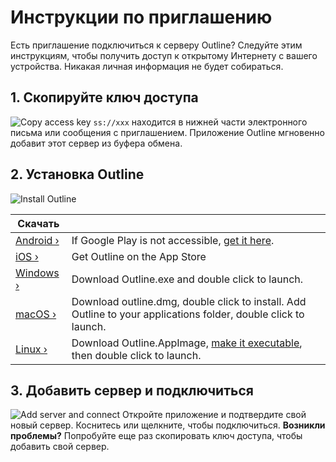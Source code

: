 # Инструкции по приглашению

Есть приглашение подключиться к серверу Outline? Следуйте этим инструкциям, чтобы получить доступ к открытому Интернету с вашего устройства. Никакая личная информация не будет собираться.

## 1. Скопируйте ключ доступа
![Copy access key](img/invitation-instructions-001.png "Copy your access key")
`ss://xxx` находится в нижней части электронного письма или сообщения с приглашением. Приложение Outline мгновенно добавит этот сервер из буфера обмена.


## 2. Установка Outline
![Install Outline](img/invitation-instructions-002.png "Install Outline")

|Скачать|  |
| ------------- | ------------- |
| [Android ›](https://play.google.com/store/apps/details?id=org.outline.android.client) | If Google Play is not accessible, [get it here](https://github.com/Jigsaw-Code/outline-releases/blob/master/client/Outline.apk?raw=true). |
| [iOS ›](https://itunes.apple.com/app/outline-app/id1356177741) | Get Outline on the App Store |
| [Windows ›](https://s3.amazonaws.com/outline-releases/client/Outline-Client.exe) | Download Outline.exe and double click to launch. |
| [macOS ›](https://itunes.apple.com/app/outline-app/id1356178125) | Download outline.dmg, double click to install. Add Outline to your applications folder, double click to launch. |
| [Linux ›]( https://s3.amazonaws.com/outline-releases/client/Outline-Client.AppImage) | Download Outline.AppImage, [make it executable](https://docs.appimage.org/introduction/quickstart.html), then double click to launch. |


## 3. Добавить сервер и подключиться
![Add server and connect](img/invitation-instructions-003.png "Add server and connect")
Откройте приложение и подтвердите свой новый сервер. Коснитесь или щелкните, чтобы подключиться.
**Возникли проблемы?** Попробуйте еще раз скопировать ключ доступа, чтобы добавить свой сервер.

